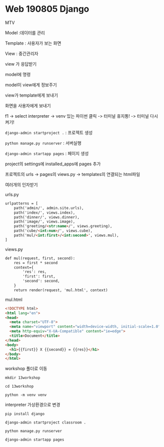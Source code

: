 # Web 190805 Django

MTV

Model :데이터를 관리

Template : 사용자가 보는 화면

View : 중간관리자



view 가 응답받기

model에 명령

model이 view에게 정보주기

view가 template에게 보내기

화면을 사용자에게 보내기



f1 -> select interpreter -> venv 있는 파이썬 클릭 -> 터미널 휴지통! -> 터미널 다시켜기!



`django-admin startproject .` : 프로젝트 생성

`python manage.py runserver` : 서버실행

`django-admin startapp pages` : 페이지 생성



project의 settings에 installed_apps에 pages 추가



프로젝트의 urls  ->  pages의 views.py -> templates의 연결되는 html파일


여러개의 인자받기

urls.py

```html
urlpatterns = [
    path('admin/', admin.site.urls),
    path('index/', views.index),
    path('dinner/', views.dinner),
    path('image/', views.image),
    path('greeting/<str:name>/', views.greeting),
    path('cube/<int:num>/', views.cube),
    path('mul/<int:first>/<int:second>', views.mul),
]
```

views.py

```html
def mul(request, first, second):
    res = first * second
    context={
        'res': res,
        'first': first,
        'second': second,
    }
    return render(request, 'mul.html', context)
```

mul.html

```html
<!DOCTYPE html>
<html lang="en">
<head>
  <meta charset="UTF-8">
  <meta name="viewport" content="width=device-width, initial-scale=1.0">
  <meta http-equiv="X-UA-Compatible" content="ie=edge">
  <title>Document</title>
</head>
<body>
  <h1>{{first}} X {{second}} = {{res}}</h1>
</body>
</html>
```



workshop 폴더로 이동

`mkdir 13workshop`

`cd 13workshop`

`python -m venv venv`

interpreter 가상환경으로 변경

`pip install django`

`django-admin startproject classroom .` 

`python manage.py runserver`

`django-admin startapp pages`

